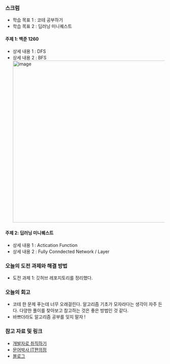 ### 스크럼 
- 학습 목표 1 : 코테 공부하기
- 학습 목표 2 : 딥러닝 미니퀘스트

#### 주제 1: 백준 1260
- 상세 내용 1 : DFS 
- 상세 내용 2 : BFS
  <img width="511" alt="image" src="https://github.com/user-attachments/assets/14ac0231-6d57-43e4-b123-e0acae935bcf" />


#### 주제 2: 딥러닝 미니퀘스트
- 상세 내용 1 : Actication Function 
- 상세 내용 2 : Fully Conndected Network / Layer 

### 오늘의 도전 과제와 해결 방법
- 도전 과제 1: 깃허브 레포지토리를 정리했다.

### 오늘의 회고
- 코테 한 문제 푸는데 너무 오래걸린다. 알고리즘 기초가 모자라다는 생각이 자주 든다.
  다양한 풀이를 찾아보고 참고하는 것은 좋은 방법인 것 같다.
- 바쁘더라도 알고리즘 공부를 잊지 말자 !

### 참고 자료 및 링크
- [개발자로 취직하기](https://www.youtube.com/watch?v=d3R1s_OmwAk)
- [문어박사 IT편의점](https://www.youtube.com/watch?v=kkZFEwoZ3fA)
- [블로그](https://velog.io/@falling_star3/%EB%B0%B1%EC%A4%80Python-1260%EB%B2%88-DFS%EC%99%80BFS)
